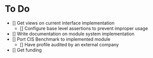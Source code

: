 # To Do
- [] Get views on current interface implementation
    - [] Configure base level assertions to prevent improper usage
- [] Write documentation on module system implementation
- [] Port CIS Benchmark to implemented module
    - [] Have profile audited by an external company
- [] Get funding


